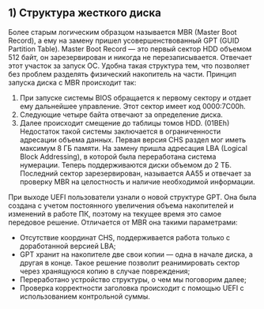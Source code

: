 ## 1)	Структура жесткого диска


Более старым логическим образцом называется MBR (Master Boot Record), а ему на замену пришел усовершенствованный GPT (GUID Partition Table). 
Master Boot Record — это первый сектор HDD объемом 512 байт, он зарезервирован и никогда не перезаписывается. Отвечает этот участок за запуск ОС. Удобна такая структура тем, что позволяет без проблем разделять физический накопитель на части. Принцип запуска диска с MBR происходит так:
1.	При запуске системы BIOS обращается к первому сектору и отдает ему дальнейшее управление. Этот сектор имеет код 0000:7C00h.
2.	Следующие четыре байта отвечают за определение диска.
3.	Далее происходит смещение до таблицы томов HDD. (01BEh)
Недостаток такой системы заключается в ограниченности адресации объема данных. Первая версия CHS раздел мог иметь максимум 8 ГБ памяти. На замену пришла адресация LBA (Logical Block Addressing), в которой была переработана система нумерации. Теперь поддерживаются диски объемом до 2 ТБ. 
Последний сектор зарезервирован, называется AA55 и отвечает за проверку MBR на целостность и наличие необходимой информации.

При выходе UEFI пользователи узнали о новой структуре GPT. Она была создана с учетом постоянного увеличения объема накопителей и изменений в работе ПК, поэтому на текущее время это самое передовое решение. Отличается от MBR она такими параметрами:
- Отсутствие координат CHS, поддерживается работа только с доработанной версией LBA;
- GPT хранит на накопителе две свои копии — одна в начале диска, а другая в конце. Такое решение позволит реанимировать сектор через хранящуюся копию в случае повреждения;
- Переработано устройство структуры, о чем мы поговорим далее;
- Проверка корректности заголовка происходит с помощью UEFI c использованием контрольной суммы.
